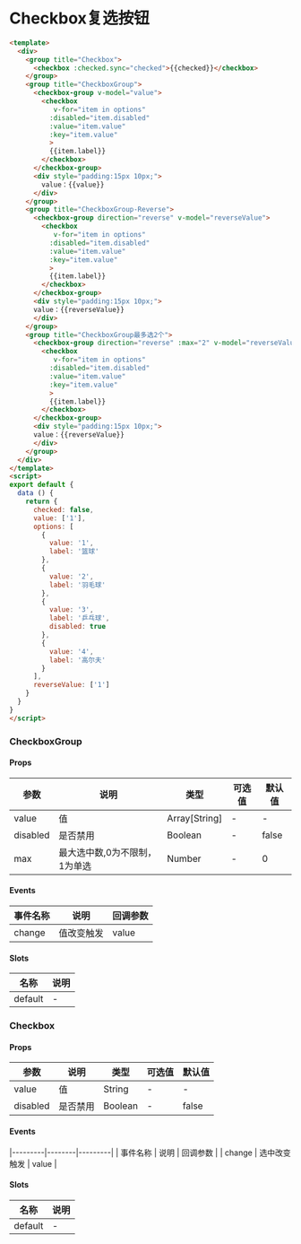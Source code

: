 # Checkbox复选按钮

``` html
<template>
  <div>
    <group title="Checkbox">
      <checkbox :checked.sync="checked">{{checked}}</checkbox>
    </group>
    <group title="CheckboxGroup">
      <checkbox-group v-model="value">
        <checkbox
           v-for="item in options"
          :disabled="item.disabled"
          :value="item.value"
          :key="item.value"
          >
          {{item.label}}
        </checkbox>
      </checkbox-group>
      <div style="padding:15px 10px;">
        value：{{value}}
      </div>
    </group>
    <group title="CheckboxGroup-Reverse">
      <checkbox-group direction="reverse" v-model="reverseValue">
        <checkbox
           v-for="item in options"
          :disabled="item.disabled"
          :value="item.value"
          :key="item.value"
          >
          {{item.label}}
        </checkbox>
      </checkbox-group>
      <div style="padding:15px 10px;">
      value：{{reverseValue}}
      </div>
    </group>
    <group title="CheckboxGroup最多选2个">
      <checkbox-group direction="reverse" :max="2" v-model="reverseValue">
        <checkbox
           v-for="item in options"
          :disabled="item.disabled"
          :value="item.value"
          :key="item.value"
          >
          {{item.label}}
        </checkbox>
      </checkbox-group>
      <div style="padding:15px 10px;">
      value：{{reverseValue}}
      </div>
    </group>
  </div>
</template>
<script>
export default {
  data () {
    return {
      checked: false,
      value: ['1'],
      options: [
        {
          value: '1',
          label: '篮球'
        },
        {
          value: '2',
          label: '羽毛球'
        },
        {
          value: '3',
          label: '乒乓球',
          disabled: true
        },
        {
          value: '4',
          label: '高尔夫'
        }
      ],
      reverseValue: ['1']
    }
  }
}
</script>
```
### CheckboxGroup

#### Props
| 参数      | 说明    | 类型      | 可选值       | 默认值   |
|---------- |-------- |---------- |------------- |--------- |
| value     | 值   | Array[String]  |   -       |    -    |
| disabled     | 是否禁用   | Boolean  |   -       |    false    |
| max     | 最大选中数,0为不限制，1为单选   | Number  |   -       |    0    |

#### Events
| 事件名称 | 说明 | 回调参数 |
|---------|--------|---------|
| change | 值改变触发 | value |

#### Slots
| 名称 | 说明 | 
|---------|--------|
| default | - |

### Checkbox

#### Props
| 参数      | 说明    | 类型      | 可选值       | 默认值   |
|---------- |-------- |---------- |------------- |--------- |
| value     | 值   | String  |   -       |    -    |
| disabled     | 是否禁用   | Boolean  |   -       |    false    |

#### Events
|---------|--------|---------|
| 事件名称 | 说明 | 回调参数 |
| change | 选中改变触发 | value |

#### Slots
| 名称 | 说明 | 
|---------|--------|
| default | - |
